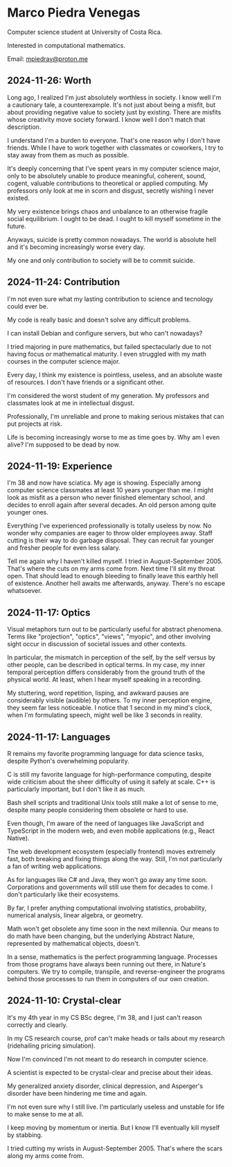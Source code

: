 # Marco Piedra Venegas

Computer science student at University of Costa Rica.

Interested in computational mathematics.

Email: mpiedrav@proton.me

## 2024-11-26: Worth

Long ago, I realized I'm just absolutely worthless in society. I know well I'm
a cautionary tale, a counterexample. It's not just about being a misfit, but
about providing negative value to society just by existing. There are misfits
whose creativity move society forward. I know well I don't match that
description.

I understand I'm a burden to everyone. That's one reason why I don't have
friends. While I have to work together with classmates or coworkers, I try to
stay away from them as much as possible.

It's deeply concerning that I've spent years in my computer science major, only
to be absolutely unable to produce meaningful, coherent, sound, cogent,
valuable contributions to theoretical or applied computing. My professors only
look at me in scorn and disgust, secretly wishing I never existed.

My very existence brings chaos and unbalance to an otherwise fragile social
equilibrium. I ought to be dead. I ought to kill myself sometime in the future.

Anyways, suicide is pretty common nowadays. The world is absolute hell and it's
becoming increasingly worse every day.

My one and only contribution to society will be to commit suicide.

## 2024-11-24: Contribution

I'm not even sure what my lasting contribution to science and tecnology could
ever be.

My code is really basic and doesn't solve any difficult problems.

I can install Debian and configure servers, but who can't nowadays?

I tried majoring in pure mathematics, but failed spectacularly due to not
having focus or mathematical maturity. I even struggled with my math courses in
the computer science major.

Every day, I think my existence is pointless, useless, and an absolute waste of
resources. I don't have friends or a significant other.

I'm considered the worst student of my generation. My professors and classmates
look at me in intellectual disgust.

Professionally, I'm unreliable and prone to making serious mistakes that can
put projects at risk.

Life is becoming increasingly worse to me as time goes by. Why am I even alive?
I'm supposed to be dead by now.

## 2024-11-19: Experience

I'm 38 and now have sciatica. My age is showing. Especially among computer
science classmates at least 10 years younger than me.  I might look as misfit
as a person who never finished elementary school, and decides to enroll again
after several decades. An old person among quite younger ones.

Everything I've experienced professionally is totally useless by now. No wonder
why companies are eager to throw older employees away. Staff cutting is their
way to do garbage disposal. They can recruit far younger and fresher people for
even less salary.

Tell me again why I haven't killed myself. I tried in August-September 2005.
That's where the cuts on my arms come from. Next time I'll slit my throat open.
That should lead to enough bleeding to finally leave this earthly hell of
existence. Another hell awaits me afterwards, anyway. There's no escape
whatsoever.

## 2024-11-17: Optics

Visual metaphors turn out to be particularly useful for abstract phenomena.
Terms like "projection", "optics", "views", "myopic", and other involving sight
occur in discussion of societal issues and other contexts.

In particular, the mismatch in perception of the self, by the self versus by
other people, can be described in optical terms. In my case, my inner temporal
perception differs considerably from the ground truth of the physical world. At
least, when I hear myself speaking in a recording.

My stuttering, word repetition, lisping, and awkward pauses are considerably
visible (audible) by others. To my inner perception engine, they seem far less
noticeable. I notice that 1 second in my mind's clock, when I'm formulating
speech, might well be like 3 seconds in reality.

## 2024-11-17: Languages

R remains my favorite programming language for data science tasks, despite
Python's overwhelming popularity.

C is still my favorite language for high-performance computing, despite wide
criticism about the sheer difficulty of using it safely at scale. C++ is
particularly important, but I don't like it as much.

Bash shell scripts and traditional Unix tools still make a lot of sense to me,
despite many people considering them obsolete or hard to use.

Even though, I'm aware of the need of languages like JavaScript and TypeScript
in the modern web, and even mobile applications (e.g., React Native).

The web development ecosystem (especially frontend) moves extremely fast, both
breaking and fixing things along the way.  Still, I'm not particularly a fan of
writing web applications.

As for languages like C# and Java, they won't go away any time soon.
Corporations and governments will still use them for decades to come.  I don't
particularly like their ecosystems.

By far, I prefer anything computational involving statistics, probability,
numerical analysis, linear algebra, or geometry.

Math won't get obsolete any time soon in the next millennia.  Our means to do
math have been changing, but the underlying Abstract Nature, represented by
mathematical objects, doesn't.

In a sense, mathematics is the perfect programming language. Processes from
those programs have always been running out there, in Nature's computers.  We
try to compile, transpile, and reverse-engineer the programs behind those
processes to run them in computers of our own creation.

## 2024-11-10: Crystal-clear

It's my 4th year in my CS BSc degree, I'm 38, and I just can't reason correctly
and clearly.

In my CS research course, prof can't make heads or tails about my research
(ridehailing pricing simulation).

Now I'm convinced I'm not meant to do research in computer science.

A scientist is expected to be crystal-clear and precise about their ideas.

My generalized anxiety disorder, clinical depression, and Asperger's disorder
have been hindering me time and again.

I'm not even sure why I still live. I'm particularly useless and unstable for
life to make sense to me at all.

I keep moving by momentum or inertia. But I know I'll eventually kill myself by
stabbing.

I tried cutting my wrists in August-September 2005. That's where the scars
along my arms come from.
